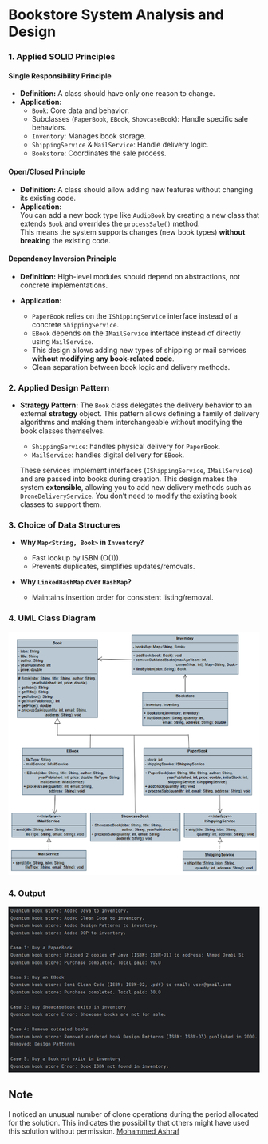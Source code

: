 # Bookstore System Analysis and Design

### **1. Applied SOLID Principles**

#### Single Responsibility Principle
- **Definition:** A class should have only one reason to change.
- **Application:**
    - `Book`: Core data and behavior.
    - Subclasses (`PaperBook`, `EBook`, `ShowcaseBook`): Handle specific sale behaviors.
    - `Inventory`: Manages book storage.
    - `ShippingService` & `MailService`: Handle delivery logic.
    - `Bookstore`: Coordinates the sale process.

#### Open/Closed Principle
- **Definition:** A class should allow adding new features without changing its existing code.
- **Application:**  
  You can add a new book type like `AudioBook` by creating a new class that extends `Book` and overrides the `processSale()` method.  
  This means the system supports changes (new book types) **without breaking** the existing code.

#### Dependency Inversion Principle

- **Definition:** High-level modules should depend on abstractions, not concrete implementations.

- **Application:**
  - `PaperBook` relies on the `IShippingService` interface instead of a concrete `ShippingService`.
  - `EBook` depends on the `IMailService` interface instead of directly using `MailService`.
  - This design allows adding new types of shipping or mail services **without modifying any book-related code**.
  - Clean separation between book logic and delivery methods.


### **2. Applied Design Pattern**

* **Strategy Pattern:**
  The `Book` class delegates the delivery behavior to an external **strategy** object. This pattern allows defining a family of delivery algorithms and making them interchangeable without modifying the book classes themselves.

  - `ShippingService`: handles physical delivery for `PaperBook`.
  - `MailService`: handles digital delivery for `EBook`.

  These services implement interfaces (`IShippingService`, `IMailService`) and are passed into books during creation. This design makes the system **extensible**, allowing you to add new delivery methods such as `DroneDeliveryService`. You don’t need to modify the existing book classes to support them.

### **3. Choice of Data Structures**

- **Why `Map<String, Book>` in `Inventory`?**
    - Fast lookup by ISBN (O(1)).
    - Prevents duplicates, simplifies updates/removals.

- **Why `LinkedHashMap` over `HashMap`?**
    - Maintains insertion order for consistent listing/removal.

### **4. UML Class Diagram**
![UML Class Diagram for E-commerce System](image/UML.png)

### **4. Output**

![Output Image](image/output.png)

## Note
I noticed an unusual number of clone operations during the period allocated for the solution. This indicates the possibility that others might have used this solution without permission.
[Mohammed Ashraf](https://github.com/mashraf8/Fawry-Internship-Challenge-2.git)
